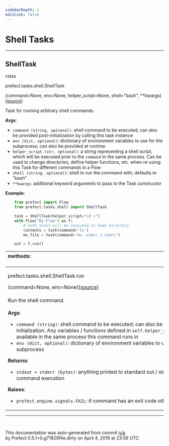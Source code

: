 ```yaml
---
sidebarDepth: 2
editLink: false
---
```

# Shell Tasks
---
 ## ShellTask
 <div class='class-sig' id='prefect-tasks-shell-shelltask'><p class="prefect-sig">class </p><p class="prefect-class">prefect.tasks.shell.ShellTask</p>(command=None, env=None, helper_script=None, shell="bash", **kwargs)<span class="source"><a href="https://github.com/PrefectHQ/prefect/blob/master/src/prefect/tasks/shell.py#L10">[source]</a></span></div>

Task for running arbitrary shell commands.

**Args**:     <ul class="args"><li class="args">`command (string, optional)`: shell command to be executed; can also be         provided post-initialization by calling this task instance     </li><li class="args">`env (dict, optional)`: dictionary of environment variables to use for         the subprocess; can also be provided at runtime     </li><li class="args">`helper_script (str, optional)`: a string representing a shell script, which         will be executed prior to the `command` in the same process. Can be used to         change directories, define helper functions, etc. when re-using this Task         for different commands in a Flow     </li><li class="args">`shell (string, optional)`: shell to run the command with; defaults to "bash"     </li><li class="args">`**kwargs`: additional keyword arguments to pass to the Task constructor</li></ul>**Example**:     
```python
    from prefect import Flow
    from prefect.tasks.shell import ShellTask

    task = ShellTask(helper_script="cd ~")
    with Flow("My Flow") as f:
        # both tasks will be executed in home directory
        contents = task(command='ls')
        mv_file = task(command='mv .vimrc /.vimrc')

    out = f.run()

```

|methods: &nbsp;&nbsp;&nbsp;&nbsp;&nbsp;&nbsp;&nbsp;&nbsp;&nbsp;&nbsp;&nbsp;&nbsp;&nbsp;&nbsp;&nbsp;&nbsp;&nbsp;&nbsp;&nbsp;&nbsp;&nbsp;&nbsp;&nbsp;&nbsp;&nbsp;&nbsp;&nbsp;&nbsp;&nbsp;&nbsp;&nbsp;&nbsp;&nbsp;&nbsp;&nbsp;&nbsp;&nbsp;&nbsp;&nbsp;&nbsp;&nbsp;&nbsp;&nbsp;&nbsp;&nbsp;&nbsp;&nbsp;&nbsp;&nbsp;&nbsp;&nbsp;&nbsp;&nbsp;&nbsp;&nbsp;&nbsp;&nbsp;&nbsp;&nbsp;&nbsp;&nbsp;&nbsp;&nbsp;&nbsp;&nbsp;&nbsp;&nbsp;&nbsp;&nbsp;&nbsp;&nbsp;&nbsp;&nbsp;&nbsp;&nbsp;&nbsp;&nbsp;&nbsp;&nbsp;&nbsp;&nbsp;&nbsp;&nbsp;&nbsp;&nbsp;&nbsp;&nbsp;&nbsp;&nbsp;&nbsp;&nbsp;&nbsp;&nbsp;&nbsp;&nbsp;&nbsp;&nbsp;&nbsp;&nbsp;&nbsp;&nbsp;&nbsp;&nbsp;&nbsp;&nbsp;&nbsp;&nbsp;&nbsp;&nbsp;&nbsp;&nbsp;&nbsp;&nbsp;&nbsp;&nbsp;&nbsp;&nbsp;&nbsp;&nbsp;&nbsp;&nbsp;&nbsp;&nbsp;&nbsp;&nbsp;&nbsp;&nbsp;&nbsp;&nbsp;&nbsp;&nbsp;&nbsp;&nbsp;&nbsp;&nbsp;&nbsp;&nbsp;&nbsp;&nbsp;&nbsp;&nbsp;&nbsp;&nbsp;&nbsp;&nbsp;&nbsp;&nbsp;&nbsp;&nbsp;&nbsp;|
|:----|
 | <div class='method-sig' id='prefect-tasks-shell-shelltask-run'><p class="prefect-class">prefect.tasks.shell.ShellTask.run</p>(command=None, env=None)<span class="source"><a href="https://github.com/PrefectHQ/prefect/blob/master/src/prefect/tasks/shell.py#L55">[source]</a></span></div>
<p class="methods">Run the shell command.<br><br>**Args**:     <ul class="args"><li class="args">`command (string)`: shell command to be executed; can also be         provided at task initialization. Any variables / functions defined in         `self.helper_script` will be available in the same process this command         runs in     </li><li class="args">`env (dict, optional)`: dictionary of environment variables to use for         the subprocess</li></ul>**Returns**:     <ul class="args"><li class="args">`stdout + stderr (bytes)`: anything printed to standard out /         standard error during command execution</li></ul>**Raises**:     <ul class="args"><li class="args">`prefect.engine.signals.FAIL`: if command has an exit code other         than 0</li></ul></p>|

---
<br>


<p class="auto-gen">This documentation was auto-generated from commit <a href='https://github.com/PrefectHQ/prefect/commit/n/a'>n/a</a> </br>by Prefect 0.5.1+0.g71829f4e.dirty on April 4, 2019 at 23:56 UTC</p>